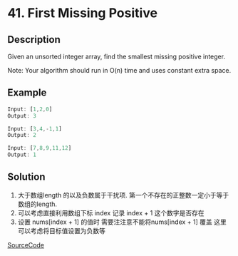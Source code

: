 # 41. First Missing Positive

## Description

Given an unsorted integer array, find the smallest missing positive integer.

Note: Your algorithm should run in O(n) time and uses constant extra space.

## Example

```javascript
Input: [1,2,0]
Output: 3
```

```javascript
Input: [3,4,-1,1]
Output: 2
```

```javascript
Input: [7,8,9,11,12]
Output: 1
```

## Solution

1. 大于数组length 的以及负数属于干扰项. 第一个不存在的正整数一定小于等于数组的length.
2. 可以考虑直接利用数组下标 index 记录 index + 1 这个数字是否存在
3. 设置 nums[index + 1] 的值时 需要注注意不能将nums[index + 1] 覆盖 这里可以考虑将目标值设置为负数等

[SourceCode](./solution.js)